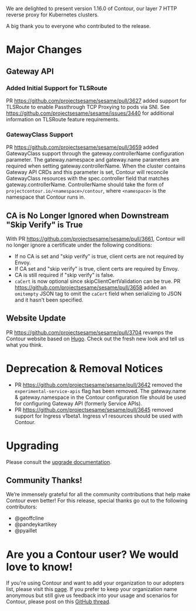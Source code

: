 We are delighted to present version 1.16.0 of Contour, our layer 7 HTTP reverse proxy for Kubernetes clusters.

A big thank you to everyone who contributed to the release.

# Major Changes

## Gateway API

### Added Initial Support for TLSRoute
PR https://github.com/projectsesame/sesame/pull/3627 added support for TLSRoute to enable Passthrough TCP Proxying to pods via SNI. See https://github.com/projectsesame/sesame/issues/3440 for additional information on TLSRoute feature requirements.

### GatewayClass Support
PR https://github.com/projectsesame/sesame/pull/3659 added GatewayClass support through the gateway.controllerName configuration parameter. The gateway.namespace and gateway.name parameters are required when setting gateway.controllerName. When the cluster contains Gateway API CRDs and this parameter is set, Contour will reconcile GatewayClass resources with the spec.controller field that matches gateway.controllerName. ControllerName should take the form of `projectcontour.io/<namespace>/contour`, where `<namespace>` is the namespace that Contour runs in.

## CA is No Longer Ignored when Downstream "Skip Verify" is True
With PR https://github.com/projectsesame/sesame/pull/3661, Contour will no longer ignore a certificate under the following conditions:
  - If no CA is set and "skip verify" is true, client certs are not required by Envoy.
  - If CA set and "skip verify" is true, client certs are required by Envoy.
  - CA is still required if "skip verify" is false.
  - `caCert` is now optional since skipClientCertValidation can be true. PR https://github.com/projectsesame/sesame/pull/3658 added an `omitempty` JSON tag to omit the `caCert` field when serializing to JSON and it hasn't been specified.  

## Website Update
PR https://github.com/projectsesame/sesame/pull/3704 revamps the Contour website based on [Hugo](https://gohugo.io/). Check out the fresh new look and tell us what you think.

# Deprecation & Removal Notices
- PR https://github.com/projectsesame/sesame/pull/3642 removed the `experimental-service-apis` flag has been removed. The gateway.name & gateway.namespace in the Contour configuration file should be used for configuring Gateway API (formerly Service APIs).
- PR https://github.com/projectsesame/sesame/pull/3645 removed support for Ingress v1beta1. Ingress v1 resources should be used with Contour.

# Upgrading
Please consult the [upgrade documentation](https://projectcontour.io/resources/upgrading/).

## Community Thanks!
We’re immensely grateful for all the community contributions that help make Contour even better! For this release, special thanks go out to the following contributors:
- @geoffcline 
- @pandeykartikey
- @pyaillet

# Are you a Contour user? We would love to know!
If you're using Contour and want to add your organization to our adopters list, please visit this [page](https://github.com/projectsesame/sesame/blob/master/ADOPTERS.md). If you prefer to keep your organization name anonymous but still give us feedback into your usage and scenarios for Contour, please post on this [GitHub thread](https://github.com/projectsesame/sesame/issues/1269).
